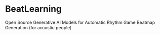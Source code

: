 # BeatLearning
Open Source Generative AI Models for Automatic Rhythm Game Beatmap Generation (for acoustic people)
